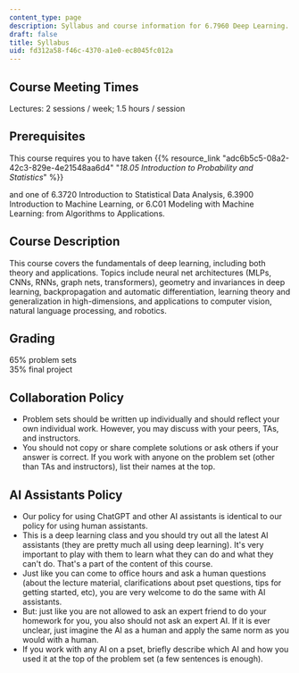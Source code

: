 ```yaml
---
content_type: page
description: Syllabus and course information for 6.7960 Deep Learning.
draft: false
title: Syllabus
uid: fd312a58-f46c-4370-a1e0-ec8045fc012a
---
```

## Course Meeting Times

Lectures: 2 sessions / week; 1.5 hours / session

## Prerequisites

This course requires you to have taken {{% resource_link "adc6b5c5-08a2-42c3-829e-4e21548aa6d4" "*18.05 Introduction to Probability and Statistics*" %}} 

and one of 6.3720 Introduction to Statistical Data Analysis, 6.3900 Introduction to Machine Learning, or 6.C01 Modeling with Machine Learning: from Algorithms to Applications.

## Course Description

This course covers the fundamentals of deep learning, including both theory and applications. Topics include neural net architectures (MLPs, CNNs, RNNs, graph nets, transformers), geometry and invariances in deep learning, backpropagation and automatic differentiation, learning theory and generalization in high-dimensions, and applications to computer vision, natural language processing, and robotics.

## Grading

65% problem sets  
35% final project

## Collaboration Policy

- Problem sets should be written up individually and should reflect your own individual work. However, you may discuss with your peers, TAs, and instructors.
- You should not copy or share complete solutions or ask others if your answer is correct. If you work with anyone on the problem set (other than TAs and instructors), list their names at the top.

## AI Assistants Policy

- Our policy for using ChatGPT and other AI assistants is identical to our policy for using human assistants.
- This is a deep learning class and you should try out all the latest AI assistants (they are pretty much all using deep learning). It's very important to play with them to learn what they can do and what they can't do. That's a part of the content of this course.
- Just like you can come to office hours and ask a human questions (about the lecture material, clarifications about pset questions, tips for getting started, etc), you are very welcome to do the same with AI assistants.
- But: just like you are not allowed to ask an expert friend to do your homework for you, you also should not ask an expert AI. If it is ever unclear, just imagine the AI as a human and apply the same norm as you would with a human.
- If you work with any AI on a pset, briefly describe which AI and how you used it at the top of the problem set (a few sentences is enough).